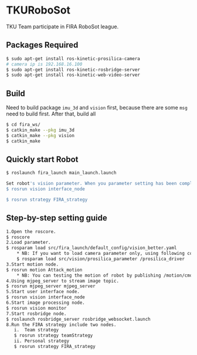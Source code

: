 # TKURoboSot
TKU Team participate in FIRA RoboSot league.

## Packages Required
```bash
$ sudo apt-get install ros-kinetic-prosilica-camera
# camera ip is 192.168.16.100
$ sudo apt-get install ros-kinetic-rosbridge-server
$ sudo apt-get install ros-kinetic-web-video-server
```
## Build

Need to build package `imu_3d` and `vision` first, because there are some `msg` need to build first.
After that, build all
```bash
$ cd fira_ws/
$ catkin_make --pkg imu_3d
$ catkin_make --pkg vision
$ catkin_make
```

## Quickly start Robot 

```bash
$ roslaunch fira_launch main_launch.launch

Set robot's vision parameter. When you parameter setting has been completed,you might close this command on terminal.
$ rosrun vision interface_node

$ rosrun strategy FIRA_strategy
```

## Step-by-step setting guide
```bash
1.Open the roscore. 
$ roscore
2.Load parameter.
$ rosparam load src/fira_launch/default_config/vision_better.yaml
    * NB: If you want to load camera parameter only, using following command.
    $ rosparam load src/vision/prosilica_parameter /prosilica_driver
3.Start motion node.
$ rosrun motion Attack_motion
    * NB: You can testing the motion of robot by publishing /motion/cmd_vel topic
4.Using mjpeg_server to stream image topic.
$ rosrun mjpeg_server mjpeg_server 
5.Start user interface node. 
$ rosrun vision interface_node 
6.Start image processing node.
$ rosrun vision monitor
7.Start rosbridge node.
$ roslaunch rosbridge_server rosbridge_websocket.launch
8.Run the FIRA strategy include two nodes.
   i.  Team strategy
   $ rosrun strategy teamStrategy
   ii. Personal strategy
   $ rosrun strategy FIRA_strategy
```
